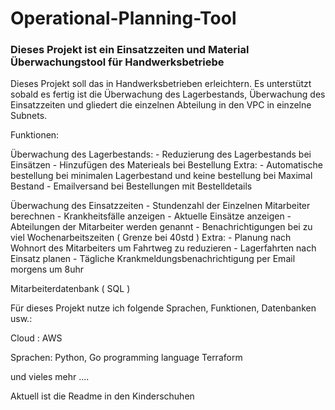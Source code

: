 # Operational-Planning-Tool
### Dieses Projekt ist ein Einsatzzeiten und Material Überwachungstool für Handwerksbetriebe


Dieses Projekt soll das in Handwerksbetrieben erleichtern. Es unterstützt sobald es fertig ist die Überwachung des Lagerbestands, Überwachung des Einsatzzeiten und gliedert die einzelnen Abteilung in den VPC in einzelne Subnets. 

Funktionen:

Überwachung des Lagerbestands: 
    - Reduzierung des Lagerbestands bei Einsätzen
    - Hinzufügen des Materieals bei Bestellung
        Extra:
            - Automatische bestellung bei minimalen Lagerbestand und keine bestellung bei Maximal Bestand
            - Emailversand bei Bestellungen mit Bestelldetails

Überwachung des Einsatzzeiten
    - Stundenzahl der Einzelnen Mitarbeiter berechnen
    - Krankheitsfälle anzeigen
    - Aktuelle Einsätze anzeigen
    - Abteilungen der Mitarbeiter werden genannt
    - Benachrichtigungen bei zu viel Wochenarbeitszeiten ( Grenze bei 40std )
        Extra:
            - Planung nach Wohnort des Mitarbeiters um Fahrtweg zu reduzieren
            - Lagerfahrten nach Einsatz planen
            - Tägliche Krankmeldungsbenachrichtigung per Email morgens um 8uhr


Mitarbeiterdatenbank ( SQL )


Für dieses Projekt nutze ich folgende Sprachen, Funktionen, Datenbanken usw.: 

Cloud : AWS 

Sprachen: Python, Go programming language Terraform

und vieles mehr ....

Aktuell ist die Readme in den Kinderschuhen
